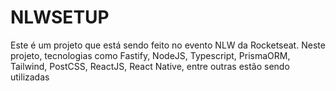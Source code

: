 # NLWSETUP

Este é um projeto que está sendo feito no evento NLW da Rocketseat. 
Neste projeto, tecnologias como Fastify, NodeJS, Typescript, PrismaORM, Tailwind, PostCSS, ReactJS, React Native, entre outras estão sendo utilizadas

